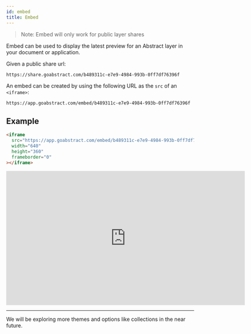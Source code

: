 ```yaml
---
id: embed
title: Embed
---
```


> Note: Embed will only work for public layer shares

Embed can be used to display the latest preview for an Abstract layer in your document or application.

Given a public share url:

`https://share.goabstract.com/b489311c-e7e9-4984-993b-0ff7df76396f`

An embed can be created by using the following URL as the `src` of an `<iframe>`:

`https://app.goabstract.com/embed/b489311c-e7e9-4984-993b-0ff7df76396f`

## Example

```html
<iframe
  src="https://app.goabstract.com/embed/b489311c-e7e9-4984-993b-0ff7df76396f"
  width="640"
  height="360"
  frameborder="0"
></iframe>
```

<iframe src="https://bfae6d1d.ngrok.io/embed/b489311c-e7e9-4984-993b-0ff7df76396f" width="640" height="360" frameborder="0" ></iframe>

<hr />

We will be exploring more themes and options like collections in the near future.
